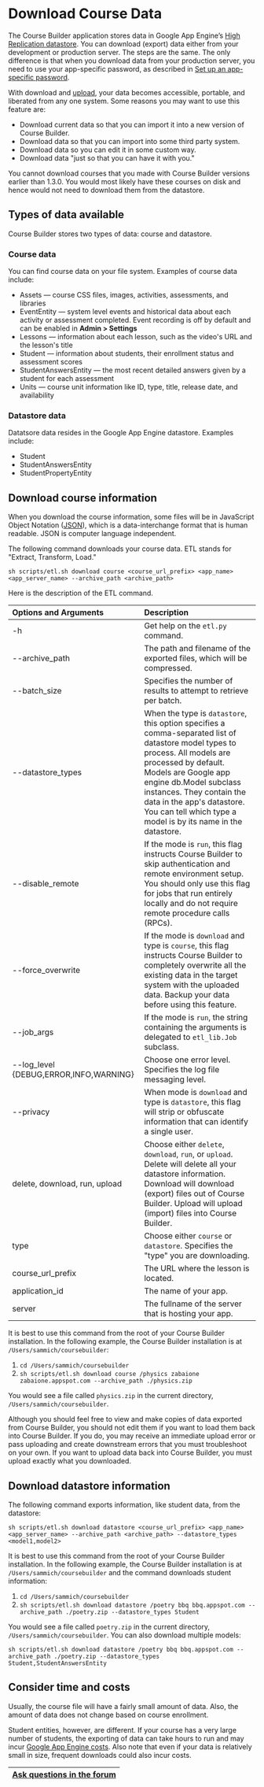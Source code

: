 <h1>Download Course Data</h1>

The Course Builder application stores data in Google App Engine’s [High Replication datastore](https://developers.google.com/appengine/docs/python/datastore/structuring_for_strong_consistency). You can download (export) data either from your development or production server. The steps are the same. The only difference is that when you download data from your production server, you need to use your app-specific password, as described in [Set up an app-specific password](UploadCode#Set_up_an_app-specific_password.md).

With download and [upload](ImportCourseData.md), your data becomes accessible, portable, and liberated from any one system. Some reasons you may want to use this feature are:

  * Download current data so that you can import it into a new version of Course Builder.
  * Download data so that you can import into some third party system.
  * Download data so you can edit it in some custom way.
  * Download data "just so that you can have it with you."

You cannot download courses that you made with Course Builder versions earlier than 1.3.0. You would most likely have these courses on disk and hence would not need to download them from the datastore.



## Types of data available ##
Course Builder stores two types of data: course and datastore.

### Course data ###
You can find course data on your file system. Examples of course data include:

  * Assets — course CSS files, images, activities, assessments, and libraries
  * EventEntity — system level events and historical data about each activity or assessment completed. Event recording is off by default and can be enabled in **Admin > Settings**
  * Lessons — information about each lesson, such as the video's URL and the lesson's title
  * Student — information about students, their enrollment status and assessment scores
  * StudentAnswersEntity — the most recent detailed answers given by a student for each assessment
  * Units — course unit information like ID, type, title, release date, and availability

### Datastore data ###
Datatsore data resides in the Google App Engine datastore. Examples include:

  * Student
  * StudentAnswersEntity
  * StudentPropertyEntity

## Download course information ##
When you download the course information, some files will be in JavaScript Object Notation ([JSON](http://www.json.org/)), which is a data-interchange format that is human readable.  JSON is computer language independent.

The following command downloads your course data. ETL stands for "Extract, Transform, Load."

```
sh scripts/etl.sh download course <course_url_prefix> <app_name> <app_server_name> --archive_path <archive_path>
```

Here is the description of the ETL command.

| **Options and Arguments** | **Description** |
|:--------------------------|:----------------|
| -h | Get help on the `etl.py` command. |
| --archive\_path | The path and filename of the exported files, which will be compressed. |
| --batch\_size | Specifies the number of results to attempt to retrieve per batch. |
| --datastore\_types | When the type is `datastore`, this option specifies a comma-separated list of datastore model types to process. All models are processed by default.  Models are Google app engine db.Model subclass instances. They contain the data in the app's datastore. You can tell which type a model is by its name in the datastore. |
| --disable\_remote | If the mode is `run`, this flag instructs Course Builder to skip authentication and remote environment setup. You should only use this flag for jobs that run entirely locally and do not require remote procedure calls (RPCs). |
| --force\_overwrite | If the mode is `download` and type is `course`, this flag instructs Course Builder to completely overwrite all the existing data in the target system with the uploaded data. Backup your data before using this feature. |
| --job\_args | If the mode is `run`, the string containing the arguments is delegated to `etl_lib.Job` subclass. |
| --log\_level {DEBUG,ERROR,INFO,WARNING} | Choose one error level. Specifies the log file messaging level. |
| --privacy | When mode is `download` and type is `datastore`, this flag will strip or obfuscate information that can identify a single user. |
| delete, download, run, upload | Choose either `delete`, `download`, `run`, or `upload`. Delete will delete all your datastore information. Download will download (export) files out of Course Builder. Upload will upload (import) files into Course Builder. |
| type | Choose either `course` or `datastore`. Specifies the "type" you are downloading. |
| course\_url\_prefix | The URL where the lesson is located. |
| application\_id | The name of your app. |
| server | The fullname of the server that is hosting your app. |

It is best to use this command from the root of your Course Builder installation. In the following example, the Course Builder installation is at `/Users/sammich/coursebuilder`:
  1. `cd /Users/sammich/coursebuilder`
  1. `sh scripts/etl.sh download course /physics zabaione zabaione.appspot.com --archive_path ./physics.zip`

You would see a file called `physics.zip` in the current directory, `/Users/sammich/coursebuilder`.

Although you should feel free to view and make copies of data exported from Course Builder, you should not edit them if you want to load them back into Course Builder. If you do, you may receive an immediate upload error or pass uploading and create downstream errors that you must troubleshoot on your own. If you want to upload data back into Course Builder, you must upload exactly what you downloaded.

## Download datastore information ##
The following command exports information, like student data, from the datastore:

```
sh scripts/etl.sh download datastore <course_url_prefix> <app_name> <app_server_name> --archive_path <archive_path> --datastore_types <model1,model2>
```

It is best to use this command from the root of your Course Builder installation. In the following example, the Course Builder installation is at `/Users/sammich/coursebuilder` and the command downloads student information:
  1. `cd /Users/sammich/coursebuilder`
  1. `sh scripts/etl.sh download datastore /poetry bbq bbq.appspot.com --archive_path ./poetry.zip --datastore_types Student`

You would see a file called `poetry.zip` in the current directory, `/Users/sammich/coursebuilder`. You can also download multiple models:

`sh scripts/etl.sh download datastore /poetry bbq bbq.appspot.com --archive_path ./poetry.zip --datastore_types Student,StudentAnswersEntity`

## Consider time and costs ##

Usually, the course file will have a fairly small amount of data. Also, the amount of data does not change based on course enrollment.

Student entities, however, are different. If your course has a very large number of students, the exporting of data can take hours to run and may incur [Google App Engine costs](https://developers.google.com/appengine/docs/billing). Also note that even if your data is relatively small in size, frequent downloads could also incur costs.


| [Ask questions in the forum](https://groups.google.com/forum/?fromgroups#!categories/course-builder-forum/evaluate-course-efficacy) |
|:------------------------------------------------------------------------------------------------------------------------------------|